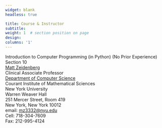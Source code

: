 ```yaml
---
widget: blank
headless: true

title: Course & Instructor
subtitle:
weight: 1  # section position on page
design:
columns: '1'
---
```


Introduction to Computer Programming (in Python) (No Prior Experience)   
Section 10  
[Matt Zeidenberg](https://www.mattzeidenberg.com/)   
Clinical Associate Professor  
[Department of Computer Science](https://cs.nyu.edu/home/index.html)   
Courant Institute of Mathematical Sciences  
New York University  
Warren Weaver Hall  
251 Mercer Street, Room 419  
New York, New York 10012  
email: mz3332@nyu.edu  
Cell: 718-304-7609  
Fax: 212-995-4124  
